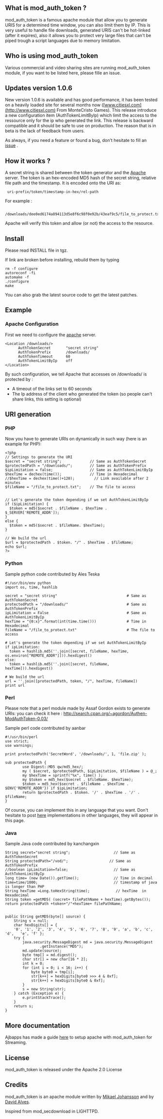 ## What is mod\_auth\_token ? ##

mod\_auth\_token is a famous apache module that allow you to generate URIS for a determined time window, you can also limit them by IP. This is very useful to handle file downloads, generated URIS can't be hot-linked (after it expires), also it allows you to protect very large files that can't be piped trough a script languages due to memory limitation.

## Who is using mod\_auth\_token ##

Various commercial and video sharing sites are running mod\_auth\_token module, if you want to be listed here, please fille an issue.

## Updates version 1.0.6 ##

New version 1.0.6 is available and has good performance, it has been tested on a heavily loaded site for several months now ([www.citiesxl.com](http://www.citiesxl.com) From MonteCristo Games). This release introduce a new configuration item (AuthTokenLimitByIp) which limit the access to the ressource only for the ip who generated the link. This release is backward compatible and it should be safe to use on production. The reason that is in beta is the lack of feedback from users.

As always, if you need a feature or found a bug, don't hesitate to fill an [issue](http://code.google.com/p/mod-auth-token/issues/list) .

## How it works ? ##
A secret string is shared between the token generator and the [Apache](http://www.apache.org) server.
The token is an hex-encoded MD5 hash of the secret string, relative file path and the timestamp. It is encoded onto the URI as:
```
 uri-prefix/token/timestamp-in-hex/rel-path
```
For example  :
```
 /downloads/dee0ed6174a894113d5e8f6c98f0e92b/43eaf9c5/file_to_protect.txt
```
Apache will verify this token and allow (or not) the access to the resource.

## Install ##

Please read INSTALL file in tgz.

If link are broken before installing, rebuild them by typing
```
rm -f configure
autoreconf -fi
automake -f
./configure
make
```

You can also grab the latest source code to get the latest patches.

## Example ##
### Apache Configuration ###
First we need to configure the [apache](http://www.apache.org) server.
```
<Location /downloads/>
      AuthTokenSecret       "secret string"
      AuthTokenPrefix       /downloads/
      AuthTokenTimeout      60
      AuthTokenLimitByIp    off
</Location>
```

By such configuration, we tell Apache that accesses on /downloads/  is protected by :
  * A timeout of the links set to 60 seconds
  * The Ip address of the client who generated the token (so people can't share links, this setting is optional)

## URI generation ##
### PHP ###
Now you have to generate URIs on dynamically in such way (here is an example for PHP):
```
<?php
// Settings to generate the URI
$secret = "secret string";             // Same as AuthTokenSecret
$protectedPath = "/downloads/";        // Same as AuthTokenPrefix
$ipLimitation = false;                 // Same as AuthTokenLimitByIp
$hexTime = dechex(time());             // Time in Hexadecimal
//$hexTime = dechex(time()+120);         // Link available after 2 minutes      
$fileName = "/file_to_protect.txt";    // The file to access


// Let's generate the token depending if we set AuthTokenLimitByIp
if ($ipLimitation) {
  $token = md5($secret . $fileName . $hexTime . $_SERVER['REMOTE_ADDR']);
}
else {
  $token = md5($secret . $fileName. $hexTime);
}

// We build the url
$url = $protectedPath . $token. "/" . $hexTime . $fileName;
echo $url;
?>
```

### Python ###
Sample python code contributed by Ales Teska
```
#!/usr/bin/env python
import os, time, hashlib

secret = "secret string"                                # Same as AuthTokenSecret
protectedPath = "/downloads/"                           # Same as AuthTokenPrefix
ipLimitation = False                                    # Same as AuthTokenLimitByIp
hexTime = "{0:x}".format(int(time.time()))              # Time in Hexadecimal      
fileName = "/file_to_protect.txt"                       # The file to access

# Let's generate the token depending if we set AuthTokenLimitByIp
if ipLimitation:
  token = hashlib.md5(''.join([secret, fileName, hexTime, os.environ["REMOTE_ADDR"]])).hexdigest()
else:
  token = hashlib.md5(''.join([secret, fileName, hexTime])).hexdigest()

# We build the url
url = ''.join([protectedPath, token, "/", hexTime, fileName])
print url
```

### Perl ###
Please note that a perl module made by Assaf Gordon exists to generate URIs: you can check it here : http://search.cpan.org/~agordon/Authen-ModAuthToken-0.03/

Sample perl code contributed by aanbar
```
#!/usr/bin/perl
use strict;
use warnings;

print protectedPath('SecretWord', '/downloads/', 1, 'file.zip' );

sub protectedPath {
        use Digest::MD5 qw/md5_hex/;
        my ( $secret, $protectedPath, $ipLimitation, $fileName ) = @_;
        my $hexTime = sprintf("%x", time() );
        my $token = md5_hex($secret . $fileName. $hexTime);
        $token = md5_hex($secret . $fileName . $hexTime . $ENV{'REMOTE_ADDR'}) if $ipLimitation;
        return $protectedPath . $token. '/' . $hexTime . '/' . $fileName;
}

```
Of course, you can implement this in any language that you want. Don't hesitate to post [here](http://code.google.com/p/mod-auth-token/issues/list) implementations in other languages, they will appear in this page.

### Java ###
Sample Java code contributed by kanchangxin
```
String secret="secret string";                    // Same as AuthTokenSecret
String protectedPath="/vod/";                   // Same as AuthTokenPrefix
//boolean ipLimitation=false;                     // Same as AuthTokenLimitByIp
long time= (new Date()).getTime();                // Time in decimal
time=time/1000;                                   // timestamp of java is longer than PHP 
String hexTime =Long.toHexString(time);            // hexTime  in Hexadecimal  
String token =getMD5( (secret+ filePathName + hexTime).getBytes());
return protectedPath +token+"/"+hexTime+ filePathName;


public String getMD5(byte[] source) {
	String s = null;
	char hexDigits[] = { 
	'0', '1', '2', '3', '4', '5', '6', '7', '8', '9', 'a', 'b', 'c', 'd',	'e', 'f' };
	try {
		java.security.MessageDigest md = java.security.MessageDigest
				.getInstance("MD5");
		md.update(source);
		byte tmp[] = md.digest();
		char str[] = new char[16 * 2];
		int k = 0; 
		for (int i = 0; i < 16; i++) { 
			byte byte0 = tmp[i]; 
			str[k++] = hexDigits[byte0 >>> 4 & 0xf]; 
			str[k++] = hexDigits[byte0 & 0xf];
		}
		s = new String(str); 
	} catch (Exception e) {
		e.printStackTrace();
	}
	return s;
}
```


## More documentation ##
Ajbapps has made a guide [here](http://ajbapps.wordpress.com/2011/04/24/install-apache-and-php-to-do-secure-h264-pseudo-streaming) to setup apache with mod\_auth\_token for Streaming.

## License ##
mod\_auth\_token is released under the Apache 2.0 License

## Credits ##
mod\_auth\_token is an apache module written by [Mikael Johansson](http://www.synd.info) and by [David Alves](http://www.linkedin.com/in/alvesdavid).

Inspired from mod\_secdownload in LIGHTTPD.
